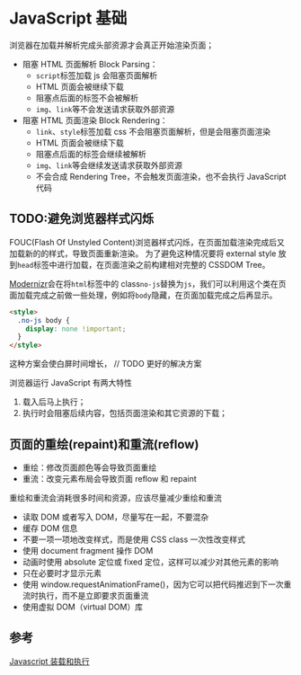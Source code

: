 # JavaScript 基础

浏览器在加载并解析完成头部资源才会真正开始渲染页面；

- 阻塞 HTML 页面解析 Block Parsing：
  - `script`标签加载 js 会阻塞页面解析
  - HTML 页面会被继续下载
  - 阻塞点后面的标签不会被解析
  - `img`、`link`等不会发送请求获取外部资源
- 阻塞 HTML 页面渲染 Block Rendering：
  - `link`、`style`标签加载 css 不会阻塞页面解析，但是会阻塞页面渲染
  - HTML 页面会被继续下载
  - 阻塞点后面的标签会继续被解析
  - `img`、`link`等会继续发送请求获取外部资源
  - 不会合成 Rendering Tree，不会触发页面渲染，也不会执行 JavaScript 代码

## TODO:避免浏览器样式闪烁

FOUC(Flash Of Unstyled Content)浏览器样式闪烁，在页面加载渲染完成后又加载新的的样式，导致页面重新渲染。
为了避免这种情况要将 external style 放到`head`标签中进行加载，在页面渲染之前构建相对完整的 CSSDOM Tree。

[Modernizr](https://modernizr.com/)会在将`html`标签中的 class`no-js`替换为`js`，我们可以利用这个类在页面加载完成之前做一些处理，例如将`body`隐藏，在页面加载完成之后再显示。

```html
<style>
  .no-js body {
    display: none !important;
  }
</style>
```

这种方案会使白屏时间增长，
// TODO
更好的解决方案

浏览器运行 JavaScript 有两大特性

1. 载入后马上执行；
2. 执行时会阻塞后续内容，包括页面渲染和其它资源的下载；

## 页面的重绘(repaint)和重流(reflow)

- 重绘：修改页面颜色等会导致页面重绘
- 重流：改变元素布局会导致页面 reflow 和 repaint

重绘和重流会消耗很多时间和资源，应该尽量减少重绘和重流

- 读取 DOM 或者写入 DOM，尽量写在一起，不要混杂
- 缓存 DOM 信息
- 不要一项一项地改变样式，而是使用 CSS class 一次性改变样式
- 使用 document fragment 操作 DOM
- 动画时使用 absolute 定位或 fixed 定位，这样可以减少对其他元素的影响
- 只在必要时才显示元素
- 使用 window.requestAnimationFrame()，因为它可以把代码推迟到下一次重流时执行，而不是立即要求页面重流
- 使用虚拟 DOM（virtual DOM）库

## 参考

[Javascript 装载和执行](http://coolshell.cn/articles/9749.html)
